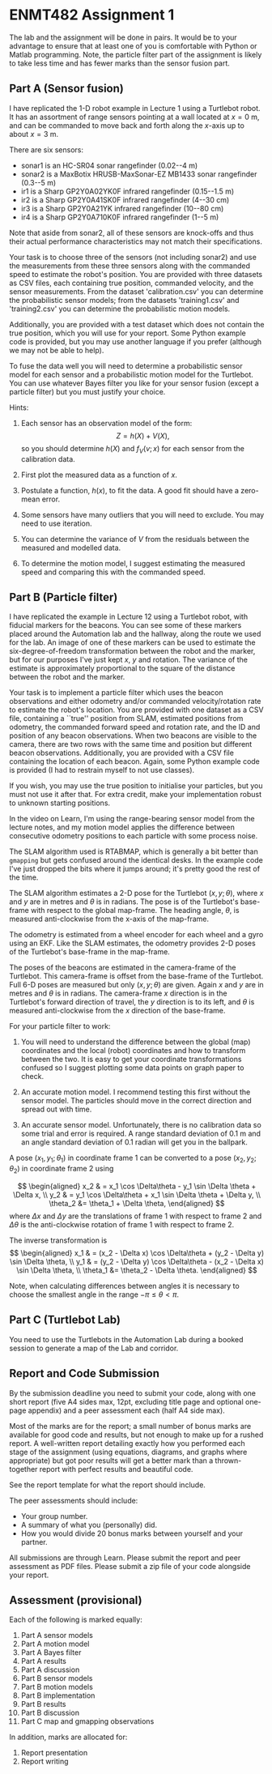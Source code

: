 <!-- pandoc -f markdown -t latex assignment_brief.md -o assignment_brief.pdf -->

ENMT482 Assignment 1
====================

The lab and the assignment will be done in pairs.
It would be to your advantage to ensure that at least one of you is comfortable with Python or Matlab programming.   Note,
the particle filter part of the assignment is likely to take less time and has fewer marks than the sensor fusion part.


Part A (Sensor fusion)
----------------------
I have replicated the 1-D robot example in Lecture 1 using a Turtlebot robot.  It has an assortment of range sensors pointing at a wall located at $x=0$ m, and can be commanded to move back and forth along the $x$-axis up to about $x=3$ m.

There are six sensors:

* sonar1 is an HC-SR04 sonar rangefinder (0.02--4 m)
* sonar2 is a MaxBotix HRUSB-MaxSonar-EZ MB1433 sonar rangefinder (0.3--5 m)
* ir1 is a Sharp GP2Y0A02YK0F infrared rangefinder (0.15--1.5 m)
* ir2 is a Sharp GP2Y0A41SK0F infrared rangefinder (4--30 cm)
* ir3 is a Sharp GP2Y0A21YK infrared rangefinder (10--80 cm)
* ir4 is a Sharp GP2Y0A710K0F infrared rangefinder (1--5 m)

Note that aside from sonar2, all of these sensors are knock-offs and thus their actual performance characteristics may not match their specifications.

Your task is to choose three of the sensors (not including sonar2) and use the measurements from these three sensors along with the commanded speed to estimate the robot's position.  You are provided with three datasets as CSV files, each containing true position, commanded velocity, and the sensor measurements.   From the dataset 'calibration.csv' you can determine the probabilistic sensor models; from the datasets 'training1.csv' and 'training2.csv' you can determine the probabilistic motion models.

Additionally, you are provided with a test dataset which does not contain the true position, which you will use for your report.  Some Python example code is provided, but you may use another language if you prefer (although we may not be able to help).

To fuse the data well you will need to determine a probabilistic
sensor model for each sensor and a probabilistic motion model for the
Turtlebot.  You can use whatever Bayes filter you like for your sensor
fusion (except a particle filter) but you must justify your choice.

Hints:

1. Each sensor has an observation model of the form: $$Z = h(X) + V(X),$$ so you should determine $h(X)$ and $f_V(v; x)$ for each sensor from the calibration data.

2. First plot the measured data as a function of $x$.

3. Postulate a function, $h(x)$, to fit the data.  A good fit should have a zero-mean error.

4. Some sensors have many outliers that you will need to exclude.  You may need to use iteration.

5. You can determine the variance of $V$ from the residuals between the measured and modelled data.

6. To determine the motion model, I suggest estimating the measured speed and comparing this with the commanded speed.


Part B (Particle filter)
------------------------
I have replicated the example in Lecture 12 using a Turtlebot robot, with fiducial markers for the beacons.  You can see some of these markers placed around the Automation lab and the hallway, along the route we used for the lab.  An image of one of these markers can be used to estimate the six-degree-of-freedom transformation between the robot and the marker, but for our purposes I've just kept $x$, $y$ and rotation.  The variance of the estimate is approximately proportional to the square of the distance between the robot and the marker.

Your task is to implement a particle filter which uses the beacon observations and either odometry and/or commanded velocity/rotation rate to estimate the robot's location.  You are provided with one dataset as a CSV file, containing a ``true'' position from SLAM, estimated positions from odometry, the commanded forward speed and rotation rate, and the ID and position of any beacon observations.  When two beacons are visible to the camera, there are two rows with the same time and position but different beacon observations.  Additionally, you are provided with a CSV file containing the location of each beacon.  Again, some Python example code is provided (I had to restrain myself to not use classes).

If you wish, you may use the true position to initialise your particles, but you must not use it after that.  For extra credit, make your implementation robust to unknown starting positions.

In the video on Learn, I'm using the range-bearing sensor model from the lecture notes, and my motion model applies the difference between consecutive odometry positions to each particle with some process noise.

The SLAM algorithm used is RTABMAP, which is generally a bit better than `gmapping` but gets confused around the identical desks.  In the example code I've just dropped the bits where it jumps around; it's pretty good the rest of the time.

The SLAM algorithm estimates a 2-D pose for the Turtlebot $(x, y;
\theta)$, where $x$ and $y$ are in metres and $\theta$ is in radians.
The pose is of the Turtlebot's base-frame with respect to the global
map-frame.  The heading angle, $\theta$, is measured anti-clockwise
from the x-axis of the map-frame.

The odometry is estimated from a wheel encoder for each wheel and a
gyro using an EKF.  Like the SLAM estimates, the odometry provides 2-D
poses of the Turtlebot's base-frame in the map-frame.

The poses of the beacons are estimated in the camera-frame of the
Turtlebot.  This camera-frame is offset from the base-frame of the
Turtlebot.  Full 6-D poses are measured but only $(x, y; \theta)$ are
given.  Again $x$ and $y$ are in metres and $\theta$ is in radians.
The camera-frame $x$ direction is in the Turtlebot's forward direction
of travel, the $y$ direction is to its left, and $\theta$ is measured
anti-clockwise from the $x$ direction of the base-frame.

For your particle filter to work:

1. You will need to understand the difference between the global (map)
coordinates and the local (robot) coordinates and how to transform
between the two.  It is easy to get your coordinate transformations
confused so I suggest plotting some data points on graph paper to
check.

2. An accurate motion model.  I recommend testing this first without the sensor model.  The particles should move in the correct direction and spread out with time.

3. An accurate sensor model.  Unfortunately, there is no calibration
  data so some trial and error is required.  A range standard deviation of 0.1 m and an angle standard deviation of 0.1 radian will get you in the ballpark.


A pose $(x_1, y_1; \theta_1)$ in coordinate frame 1 can be converted
 to a pose $(x_2, y_2; \theta_2)$ in coordinate frame 2 using

$$
 \begin{aligned}
 x_2 & =  x_1 \cos \Delta\theta - y_1 \sin \Delta \theta + \Delta x, \\
 y_2 & =  y_1 \cos \Delta\theta + x_1 \sin \Delta \theta + \Delta y, \\
 \theta_2 &= \theta_1 + \Delta \theta,
 \end{aligned}
$$
where $\Delta x$ and $\Delta y$ are the translations of frame 1 with
 respect to frame 2 and $\Delta \theta$ is the anti-clockwise rotation
 of frame 1 with respect to frame 2.

The inverse transformation is
$$
 \begin{aligned}
 x_1 & = (x_2 - \Delta x) \cos \Delta\theta + (y_2 - \Delta y) \sin \Delta \theta, \\
 y_1 & = (y_2 - \Delta y) \cos \Delta\theta - (x_2 - \Delta x) \sin \Delta \theta, \\
 \theta_1 &= \theta_2 - \Delta \theta.
 \end{aligned}
$$

Note, when calculating differences between angles it is necessary to
choose the smallest angle in the range $-\pi \le \theta < \pi$.


Part C (Turtlebot Lab)
----------------------

You need to use the Turtlebots in the Automation Lab during a booked session to generate a map of the Lab and corridor.


Report and Code Submission
--------------------------

By the submission deadline you need to submit your code, along with one short report (five A4 sides max, 12pt, excluding title page and optional one-page appendix) and a peer assessment each (half A4 side max).

Most of the marks are for the report; a small number of bonus marks are available for good code and results, but not enough to make up for a rushed report.  A well-written report detailing exactly how you performed each stage of the assignment (using equations, diagrams, and graphs where appropriate) but got poor results will get a better mark than a thrown-together report with perfect results and beautiful code.

See the report template for what the report should include.

The peer assessments should include:

* Your group number.
* A summary of what you (personally) did.
* How you would divide 20 bonus marks between yourself and your partner.

All submissions are through Learn.
Please submit the report and peer assessment as PDF files.
Please submit a zip file of your code alongside your report.


Assessment (provisional)
------------------------

Each of the following is marked equally:

1. Part A sensor models
1. Part A motion model
1. Part A Bayes filter
1. Part A results
1. Part A discussion
1. Part B sensor models
1. Part B motion models
1. Part B implementation
1. Part B results
1. Part B discussion
1. Part C map and gmapping observations

In addition, marks are allocated for:

1. Report presentation
1. Report writing
